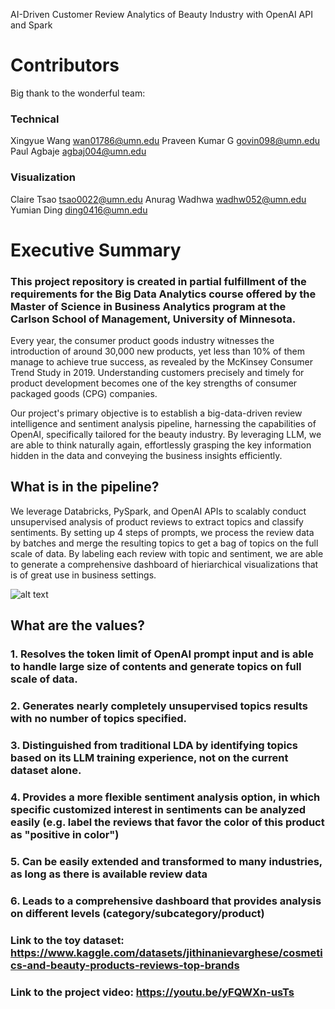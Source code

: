 AI-Driven Customer Review Analytics of Beauty Industry with OpenAI API and Spark

# Contributors
Big thank to the wonderful team: 
### Technical
Xingyue Wang <wan01786@umn.edu>
Praveen Kumar G <govin098@umn.edu>
Paul Agbaje <agbaj004@umn.edu>
### Visualization
Claire Tsao <tsao0022@umn.edu>
Anurag Wadhwa <wadhw052@umn.edu>
Yumian Ding <ding0416@umn.edu>

# Executive Summary
### This project repository is created in partial fulfillment of the requirements for the Big Data Analytics course offered by the Master of Science in Business Analytics program at the Carlson School of Management, University of Minnesota.

Every year, the consumer product goods industry witnesses the introduction of around 30,000 new products, yet less than 10% of them manage to achieve true success, as revealed by the McKinsey Consumer Trend Study in 2019. Understanding customers precisely and timely for product development becomes one of the key strengths of consumer packaged goods (CPG) companies. 

Our project's primary objective is to establish a big-data-driven review intelligence and sentiment analysis pipeline, harnessing the capabilities of OpenAI, specifically tailored for the beauty industry. By leveraging LLM, we are able to think naturally again, effortlessly grasping the key information hidden in the data and conveying the business insights efficiently. 

## What is in the pipeline? 

We leverage Databricks, PySpark, and OpenAI APIs to scalably conduct unsupervised analysis of product reviews to extract topics and classify sentiments. By setting up 4 steps of prompts, we process the review data by batches and merge the resulting topics to get a bag of topics on the full scale of data. By labeling each review with topic and sentiment, we are able to generate a comprehensive dashboard of hieriarchical visualizations that is of great use in business settings. 

![alt text](https://github.com/Xingyue-Wang47/MSBA-2023-BDA-TrendsMktPlace-Team2/blob/main/Pipeline%20Flowchart)

## What are the values? 

### 1. Resolves the token limit of OpenAI prompt input and is able to handle large size of contents and generate topics on full scale of data. 
### 2. Generates nearly completely unsupervised topics results with no number of topics specified. 
### 3. Distinguished from traditional LDA by identifying topics based on its LLM training experience, not on the current dataset alone. 
### 4. Provides a more flexible sentiment analysis option, in which specific customized interest in sentiments can be analyzed easily (e.g. label the reviews that favor the color of this product as "positive in color")
### 5. Can be easily extended and transformed to many industries, as long as there is available review data
### 6. Leads to a comprehensive dashboard that provides analysis on different levels (category/subcategory/product)

### Link to the toy dataset: https://www.kaggle.com/datasets/jithinanievarghese/cosmetics-and-beauty-products-reviews-top-brands
### Link to the project video: https://youtu.be/yFQWXn-usTs
